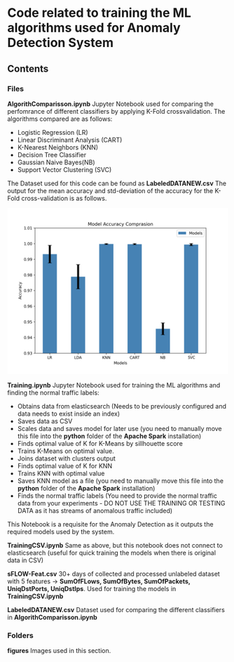 # Code related to training the ML algorithms used for Anomaly Detection System
## Contents
### Files
**AlgorithComparisson.ipynb**
Jupyter Notebook used for comparing the perfomrance of different classifiers by applying K-Fold crossvalidation.
The algorithms compared are as follows:
* Logistic Regression (LR)
* Linear Discriminant Analysis (CART)
* K-Nearest Neighbors (KNN)
* Decision Tree Classifier
* Gaussian Naive Bayes(NB)
* Support Vector Clustering (SVC)

The Dataset used for this code can be found as **LabeledDATANEW.csv** 
The output for the mean accuracy and std-deviation of the accuracy for the K-Fold cross-validation is as follows.

![K-fold results](figures/kfold.png)


**Training.ipynb**
Jupyter Notebook used for training the ML algorithms and finding the normal traffic labels:
* Obtains data from elasticsearch (Needs to be previously configured and data needs to exist inside an index)
* Saves data as CSV
* Scales data and saves model for later use (you need to manually move this file into the **python** folder of the **Apache Spark** installation)
* Finds optimal value of K for K-Means by sillhouette score
* Trains K-Means on optimal value.
* Joins dataset with clusters output
* Finds optimal value of K for KNN
* Trains KNN with optimal value
* Saves KNN model as a file (you need to manually move this file into the **python** folder of the **Apache Spark** installation)
* Finds the normal traffic labels (You need to provide the normal traffic data from your experiments - DO NOT USE THE TRAINING OR TESTING DATA as it has streams of anomalous traffic included)

This Notebook is a requisite for the Anomaly Detection as it outputs the required models used by the system.

**TrainingCSV.ipynb**
Same as above, but this notebook does not connect to elasticsearch (useful for quick training the models when there is original data in CSV)

**sFLOW-Feat.csv**
30+ days of collected and processed unlabeled dataset with 5 features -> **SumOfFLows, SumOfBytes, SumOfPackets, UniqDstPorts, UniqDstIps**. Used for training the models in **TrainingCSV.ipynb**

**LabeledDATANEW.csv**
Dataset used for comparing the different classifiers in **AlgorithComparisson.ipynb**

### Folders
**figures**
Images used in this section.
